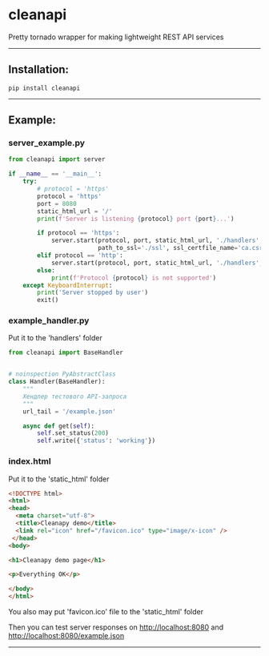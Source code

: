 # cleanapi
Pretty tornado wrapper for making lightweight REST API services

____
## Installation:
```
pip install cleanapi
```
____
## Example:

### server_example.py
```python
from cleanapi import server

if __name__ == '__main__':
    try:
        # protocol = 'https'
        protocol = 'https'
        port = 8080
        static_html_url = '/'
        print(f'Server is listening {protocol} port {port}...')

        if protocol == 'https':
            server.start(protocol, port, static_html_url, './handlers', './static_html',
                         path_to_ssl='./ssl', ssl_certfile_name='ca.csr', ssl_keyfile_name='ca.key')
        elif protocol == 'http':
            server.start(protocol, port, static_html_url, './handlers', './static_html')
        else:
            print(f'Protocol {protocol} is not supported')
    except KeyboardInterrupt:
        print('Server stopped by user')
        exit()
```

### example_handler.py
Put it to the 'handlers' folder
```python
from cleanapi import BaseHandler


# noinspection PyAbstractClass
class Handler(BaseHandler):
    """
    Хендлер тестового API-запроса
    """
    url_tail = '/example.json'

    async def get(self):
        self.set_status(200)
        self.write({'status': 'working'})
```

### index.html
Put it to the 'static_html' folder
```html
<!DOCTYPE html>
<html>
<head>
  <meta charset="utf-8">
  <title>Cleanapy demo</title>
  <link rel="icon" href="/favicon.ico" type="image/x-icon" />
 </head>
<body>

<h1>Cleanapy demo page</h1>

<p>Everything OK</p>

</body>
</html>
```
You also may put 'favicon.ico' file to the 'static_html' folder

Then you can test server responses on [http://localhost:8080](http://localhost:8080) and [http://localhost:8080/example.json](http://localhost:8080/example.json)
____

